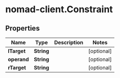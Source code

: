 # nomad-client.Constraint

## Properties

Name | Type | Description | Notes
------------ | ------------- | ------------- | -------------
**lTarget** | **String** |  | [optional] 
**operand** | **String** |  | [optional] 
**rTarget** | **String** |  | [optional] 


